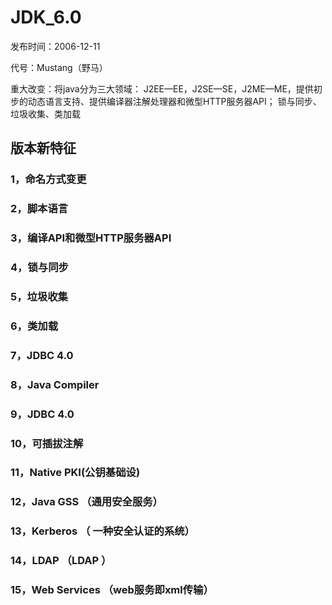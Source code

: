 # JDK_6.0

发布时间：2006-12-11

代号：Mustang（野马）

重大改变：将java分为三大领域： J2EE—EE，J2SE—SE，J2ME—ME，提供初步的动态语言支持、提供编译器注解处理器和微型HTTP服务器API；
锁与同步、垃圾收集、类加载

## 版本新特征

### 1，命名方式变更



###  2，脚本语言



### 3，编译API和微型HTTP服务器API



### 4，锁与同步



### 5，垃圾收集



### 6，类加载



### 7，JDBC 4.0



### 8，Java Compiler

### 9，JDBC 4.0

### 10，可插拔注解

### 11，Native PKI(公钥基础设)

### 12，Java GSS （通用安全服务）

### 13，Kerberos （ 一种安全认证的系统）

### 14，LDAP （LDAP ）

### 15，Web Services （web服务即xml传输）

















